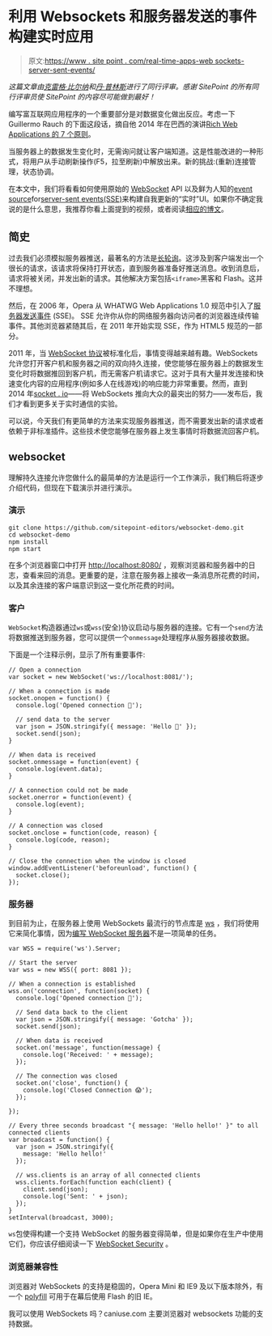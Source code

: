 # 利用 Websockets 和服务器发送的事件构建实时应用

> 原文:[https://www . site point . com/real-time-apps-web sockets-server-sent-events/](https://www.sitepoint.com/real-time-apps-websockets-server-sent-events/)

*这篇文章由[克雷格·比尔纳](https://www.sitepoint.com/author/cbilner)和[丹·普林斯](https://www.sitepoint.com/author/dprince/)进行了同行评审。感谢 SitePoint 的所有同行评审员使 SitePoint 的内容尽可能做到最好！*

编写富互联网应用程序的一个重要部分是对数据变化做出反应。考虑一下 Guillermo Rauch 的下面这段话，摘自他 2014 年在巴西的演讲[Rich Web Applications 的 7 个原则](https://www.youtube.com/watch?v=p2F-128e3sI)。

当服务器上的数据发生变化时，无需询问就让客户端知道。这是性能改进的一种形式，将用户从手动刷新操作(F5，拉至刷新)中解放出来。新的挑战:(重新)连接管理，状态协调。

在本文中，我们将看看如何使用原始的 [WebSocket](https://developer.mozilla.org/en-US/docs/Web/API/WebSocket) API 以及鲜为人知的[event source](https://developer.mozilla.org/en-US/docs/Web/API/EventSource)for[server-sent events(SSE)](https://developer.mozilla.org/en-US/docs/Web/API/Server-sent_events/Using_server-sent_events)来构建自我更新的“实时”UI。如果你不确定我说的是什么意思，我推荐你看上面提到的视频，或者阅读[相应的博文](http://rauchg.com/2014/7-principles-of-rich-web-applications/#react-to-data-changes)。

## 简史

过去我们必须模拟服务器推送，最著名的方法是[长轮询](https://en.wikipedia.org/wiki/Push_technology#Long_Polling)。这涉及到客户端发出一个很长的请求，该请求将保持打开状态，直到服务器准备好推送消息。收到消息后，请求将被关闭，并发出新的请求。其他解决方案包括`<iframe>`黑客和 Flash。这并不理想。

然后，在 2006 年，Opera 从 WHATWG Web Applications 1.0 规范中引入了[服务器发送事件](https://en.wikipedia.org/wiki/Server-sent_events) (SSE)。
SSE 允许你从你的网络服务器向访问者的浏览器连续传输事件。其他浏览器紧随其后，在 2011 年开始实现 SSE，作为 HTML5 规范的一部分。

2011 年，当 [WebSocket 协议](https://en.wikipedia.org/wiki/WebSocket)被标准化后，事情变得越来越有趣。WebSockets 允许您打开客户机和服务器之间的双向持久连接，使您能够在服务器上的数据发生变化时将数据推回到客户机，而无需客户机请求它。这对于具有大量并发连接和快速变化内容的应用程序(例如多人在线游戏)的响应能力非常重要。然而，直到 2014 年[socket . io](http://socket.io)——将 WebSockets 推向大众的最突出的努力——发布后，我们才看到更多关于实时通信的实验。

可以说，今天我们有更简单的方法来实现服务器推送，而不需要发出新的请求或者依赖于非标准插件。这些技术使您能够在服务器上发生事情时将数据流回客户机。

## websocket

理解持久连接允许您做什么的最简单的方法是运行一个工作演示，我们稍后将逐步介绍代码，但现在下载演示并进行演示。

### 演示

```
git clone https://github.com/sitepoint-editors/websocket-demo.git
cd websocket-demo
npm install
npm start 
```

在多个浏览器窗口中打开 [http://localhost:8080/](http://localhost:8080/) ，观察浏览器和服务器中的日志，查看来回的消息。更重要的是，注意在服务器上接收一条消息所花费的时间，以及其余连接的客户端意识到这一变化所花费的时间。

### 客户

`WebSocket`构造器通过`ws`或`wss`(安全)协议启动与服务器的连接。它有一个`send`方法将数据推送到服务器，您可以提供一个`onmessage`处理程序从服务器接收数据。

下面是一个注释示例，显示了所有重要事件:

```
// Open a connection
var socket = new WebSocket('ws://localhost:8081/');

// When a connection is made
socket.onopen = function() {
  console.log('Opened connection 🎉');

  // send data to the server
  var json = JSON.stringify({ message: 'Hello 👋' });
  socket.send(json);
}

// When data is received
socket.onmessage = function(event) {
  console.log(event.data);
}

// A connection could not be made
socket.onerror = function(event) {
  console.log(event);
}

// A connection was closed
socket.onclose = function(code, reason) {
  console.log(code, reason);
}

// Close the connection when the window is closed
window.addEventListener('beforeunload', function() {
  socket.close();
}); 
```

### 服务器

到目前为止，在服务器上使用 WebSockets 最流行的节点库是 [ws](https://www.npmjs.com/package/ws) ，我们将使用它来简化事情，因为[编写 WebSocket 服务器](https://developer.mozilla.org/en-US/docs/Web/API/WebSockets_API/Writing_WebSocket_servers)不是一项简单的任务。

```
var WSS = require('ws').Server;

// Start the server
var wss = new WSS({ port: 8081 });

// When a connection is established
wss.on('connection', function(socket) {
  console.log('Opened connection 🎉');

  // Send data back to the client
  var json = JSON.stringify({ message: 'Gotcha' });
  socket.send(json);

  // When data is received
  socket.on('message', function(message) {
    console.log('Received: ' + message);
  });

  // The connection was closed
  socket.on('close', function() {
    console.log('Closed Connection 😱');
  });

});

// Every three seconds broadcast "{ message: 'Hello hello!' }" to all connected clients
var broadcast = function() {
  var json = JSON.stringify({
    message: 'Hello hello!'
  });

  // wss.clients is an array of all connected clients
  wss.clients.forEach(function each(client) {
    client.send(json);
    console.log('Sent: ' + json);
  });
}
setInterval(broadcast, 3000); 
```

`ws`包使得构建一个支持 WebSocket 的服务器变得简单，但是如果你在生产中使用它们，你应该仔细阅读一下 [WebSocket Security](https://devcenter.heroku.com/articles/websocket-security) 。

### 浏览器兼容性

浏览器对 WebSockets 的支持是稳固的，Opera Mini 和 IE9 及以下版本除外，有一个 [polyfill](https://github.com/gimite/web-socket-js) 可用于在幕后使用 Flash 的旧 IE。

我可以使用 WebSockets 吗？caniuse.com 主要浏览器对 websockets 功能的支持数据。